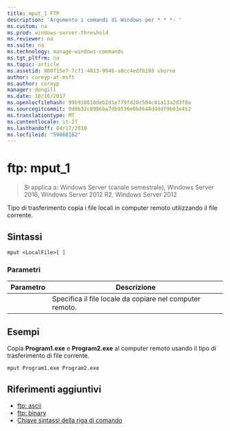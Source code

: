 ```yaml
---
title: mput_1 FTP
description: 'Argomento i comandi di Windows per * * *- '
ms.custom: na
ms.prod: windows-server-threshold
ms.reviewer: na
ms.suite: na
ms.technology: manage-windows-commands
ms.tgt_pltfrm: na
ms.topic: article
ms.assetid: 980f15e7-7cf1-4813-9946-a8cc4edfb198 vhorne
author: coreyp-at-msft
ms.author: coreyp
manager: dongill
ms.date: 10/16/2017
ms.openlocfilehash: 99b938618deb2d1e779fd20c504c01a13a2d3f8a
ms.sourcegitcommit: 0d0b32c8986ba7db9536e0b8648d4ddf9b03e452
ms.translationtype: MT
ms.contentlocale: it-IT
ms.lasthandoff: 04/17/2019
ms.locfileid: "59868162"
---
```

# <a name="ftp-mput1"></a>ftp: mput_1

>Si applica a: Windows Server (canale semestrale), Windows Server 2016, Windows Server 2012 R2, Windows Server 2012

Tipo di trasferimento copia i file locali in computer remoto utilizzando il file corrente.   
## <a name="syntax"></a>Sintassi  
```  
mput <LocalFile>[ ]  
```  
### <a name="parameters"></a>Parametri  
|Parametro|Descrizione|  
|-------|--------|  
|<LocalFile>|Specifica il file locale da copiare nel computer remoto.|  
## <a name="BKMK_Examples"></a>Esempi  
Copia **Program1.exe** e **Program2.exe** al computer remoto usando il tipo di trasferimento di file corrente.  
```  
mput Program1.exe Program2.exe  
```  
## <a name="additional-references"></a>Riferimenti aggiuntivi  
-   [ftp: ascii](ftp-ascii.md)  
-   [ftp: binary](ftp-binary.md)  
-   [Chiave sintassi della riga di comando](command-line-syntax-key.md)  
